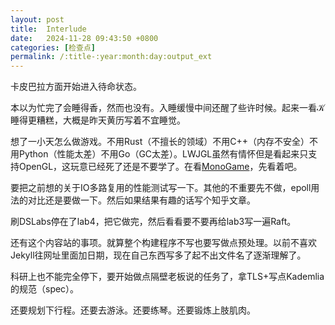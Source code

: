 ```yaml
---
layout: post
title:  Interlude
date:   2024-11-28 09:43:50 +0800
categories: [检查点]
permalink: /:title-:year:month:day:output_ext
---
```


卡皮巴拉方面开始进入待命状态。

本以为忙完了会睡得香，然而也没有。入睡缓慢中间还醒了些许时候。起来一看𝒦睡得更糟糕，大概是昨天黄历写着不宜睡觉。

想了一小天怎么做游戏。不用Rust（不擅长的领域）不用C++（内存不安全）不用Python（性能太差）不用Go（GC太差）。LWJGL虽然有情怀但是看起来只支持OpenGL，这玩意已经死了还是不要学了。在看[MonoGame]，先看着吧。

[MonoGame]: https://monogame.net/

要把之前想的关于IO多路复用的性能测试写一下。其他的不重要先不做，epoll用法的对比还是要做一下。然后如果结果有趣的话写个知乎文章。

刷DSLabs停在了lab4，把它做完，然后看看要不要再给lab3写一遍Raft。

还有这个内容站的事项。就算整个构建程序不写也要写做点预处理。以前不喜欢Jekyll往网址里面加日期，现在自己东西写多了起不出文件名了逐渐理解了。

科研上也不能完全停下，要开始做点隔壁老板说的任务了，拿TLS+写点Kademlia的规范（spec）。

还要规划下行程。还要去游泳。还要练琴。还要锻炼上肢肌肉。
